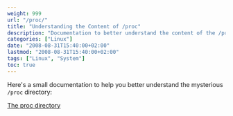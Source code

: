 ```yaml
---
weight: 999
url: "/proc/"
title: "Understanding the Content of /proc"
description: "Documentation to better understand the content of the /proc directory in Linux systems."
categories: ["Linux"]
date: "2008-08-31T15:40:00+02:00"
lastmod: "2008-08-31T15:40:00+02:00"
tags: ["Linux", "System"]
toc: true
---
```


Here's a small documentation to help you better understand the mysterious `/proc` directory:

[The proc directory](/pdf/le_répertoire_proc.pdf)
